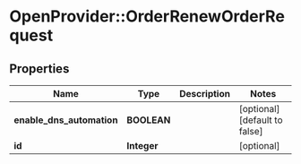 # OpenProvider::OrderRenewOrderRequest

## Properties
Name | Type | Description | Notes
------------ | ------------- | ------------- | -------------
**enable_dns_automation** | **BOOLEAN** |  | [optional] [default to false]
**id** | **Integer** |  | [optional] 

